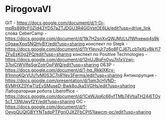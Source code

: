 # PirogovaVI
 GIT - https://docs.google.com/document/d/1-Di-mpRs899cF0ZId43YDS7aZTJDGU3R4GGVstOE6Lk/edit?usp=drive_link  
слова CeberСamp - https://docs.google.com/document/d/1tk7H2snXvQWJMzLtJ1Whxewp4s9kc0gawXpq5NQHyBY/edit?usp=sharing
конспект по Stepk - https://docs.google.com/document/d/11rYIevvJr7z6o8FCJ67LcbTeXLyBkYi7ZFuEsK0g2PQ/edit?usp=sharing 
конспект по Positive Technologies - https://docs.google.com/document/d/12nUJBqFn0yu7n1xVzwj-37pjCtWVlfqSgrZotrOpFWQ/edit?usp=sharing
ОБЗР - https://docs.google.com/document/d/1-hq_RkklXKcy-81mnoKQrVUU1vM0S3C7nRYev3Ferms/edit?usp=sharing
Антикорупция - https://docs.google.com/presentation/d/1qm3cHVND-6VMHXZ0YwTlzEvSMuseD-Bwk8oJka5VGHs/edit?usp=sharing
Лабораторная робота Liberoffice - https://docs.google.com/document/d/1CeWJjoKc66yfTMb74VtiaTH24j6TOy5cT_13NUwyf2Y/edit?usp=sharing
ОС - https://docs.google.com/document/d/1-OeypQUQlGBYYNTsdpPTPgriOJXZFbCPI51Iawcm-pc/edit?usp=sharing
